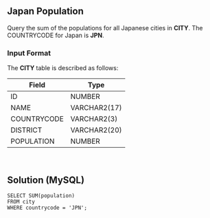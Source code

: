 [comment]: <> (Written: 01-Mar-2020)

## Japan Population
Query the sum of the populations for all Japanese cities in **CITY**. The COUNTRYCODE for Japan is **JPN**.

### Input Format
The **CITY** table is described as follows: 

| Field       | Type         |
|-------------|--------------|
| ID          | NUMBER       |
| NAME        | VARCHAR2(17) |
| COUNTRYCODE | VARCHAR2(3)  |
| DISTRICT    | VARCHAR2(20) |
| POPULATION  | NUMBER       |

&nbsp;
## Solution (MySQL)
```
SELECT SUM(population)
FROM city
WHERE countrycode = 'JPN';
```
